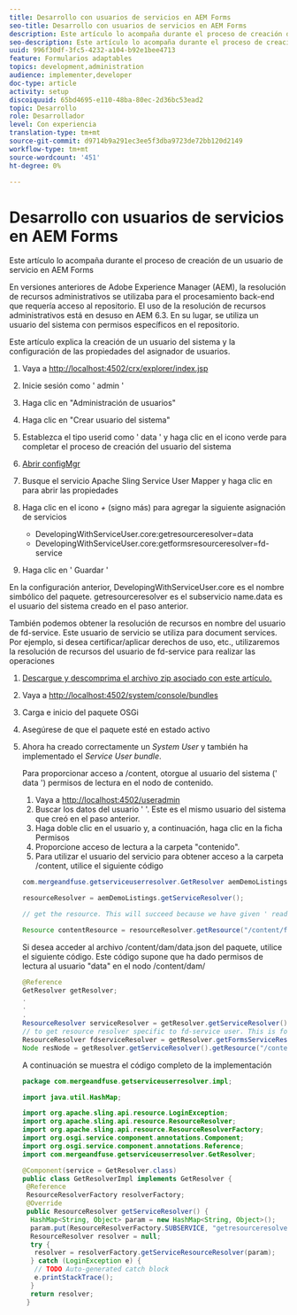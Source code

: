 ```yaml
---
title: Desarrollo con usuarios de servicios en AEM Forms
seo-title: Desarrollo con usuarios de servicios en AEM Forms
description: Este artículo lo acompaña durante el proceso de creación de un usuario de servicio en AEM Forms
seo-description: Este artículo lo acompaña durante el proceso de creación de un usuario de servicio en AEM Forms
uuid: 996f30df-3fc5-4232-a104-b92e1bee4713
feature: Formularios adaptables
topics: development,administration
audience: implementer,developer
doc-type: article
activity: setup
discoiquuid: 65bd4695-e110-48ba-80ec-2d36bc53ead2
topic: Desarrollo
role: Desarrollador
level: Con experiencia
translation-type: tm+mt
source-git-commit: d9714b9a291ec3ee5f3dba9723de72bb120d2149
workflow-type: tm+mt
source-wordcount: '451'
ht-degree: 0%

---
```



# Desarrollo con usuarios de servicios en AEM Forms

Este artículo lo acompaña durante el proceso de creación de un usuario de servicio en AEM Forms

En versiones anteriores de Adobe Experience Manager (AEM), la resolución de recursos administrativos se utilizaba para el procesamiento back-end que requería acceso al repositorio. El uso de la resolución de recursos administrativos está en desuso en AEM 6.3. En su lugar, se utiliza un usuario del sistema con permisos específicos en el repositorio.

Este artículo explica la creación de un usuario del sistema y la configuración de las propiedades del asignador de usuarios.

1. Vaya a [http://localhost:4502/crx/explorer/index.jsp](http://localhost:4502/crx/explorer/index.jsp)
1. Inicie sesión como &#39; admin &#39;
1. Haga clic en &quot;Administración de usuarios&quot;
1. Haga clic en &quot;Crear usuario del sistema&quot;
1. Establezca el tipo userid como &#39; data &#39; y haga clic en el icono verde para completar el proceso de creación del usuario del sistema
1. [Abrir configMgr](http://localhost:4502/system/console/configMgr)
1. Busque el servicio Apache Sling Service User Mapper y haga clic en para abrir las propiedades
1. Haga clic en el icono *+* (signo más) para agregar la siguiente asignación de servicios

   * DevelopingWithServiceUser.core:getresourceresolver=data
   * DevelopingWithServiceUser.core:getformsresourceresolver=fd-service

1. Haga clic en &#39; Guardar &#39;

En la configuración anterior, DevelopingWithServiceUser.core es el nombre simbólico del paquete. getresourceresolver es el subservicio name.data es el usuario del sistema creado en el paso anterior.

También podemos obtener la resolución de recursos en nombre del usuario de fd-service. Este usuario de servicio se utiliza para document services. Por ejemplo, si desea certificar/aplicar derechos de uso, etc., utilizaremos la resolución de recursos del usuario de fd-service para realizar las operaciones

1. [Descargue y descomprima el archivo zip asociado con este artículo.](assets/developingwithserviceuser.zip)
1. Vaya a [http://localhost:4502/system/console/bundles](http://localhost:4502/system/console/bundles)
1. Carga e inicio del paquete OSGi
1. Asegúrese de que el paquete esté en estado activo
1. Ahora ha creado correctamente un *System User* y también ha implementado el *Service User bundle*.

   Para proporcionar acceso a /content, otorgue al usuario del sistema (&#39; data &#39;) permisos de lectura en el nodo de contenido.

   1. Vaya a [http://localhost:4502/useradmin](http://localhost:4502/useradmin)
   1. Buscar los datos del usuario &#39; &#39;. Este es el mismo usuario del sistema que creó en el paso anterior.
   1. Haga doble clic en el usuario y, a continuación, haga clic en la ficha Permisos
   1. Proporcione acceso de lectura a la carpeta &quot;contenido&quot;.
   1. Para utilizar el usuario del servicio para obtener acceso a la carpeta /content, utilice el siguiente código

   ```java
   com.mergeandfuse.getserviceuserresolver.GetResolver aemDemoListings = sling.getService(com.mergeandfuse.getserviceuserresolver.GetResolver.class);
   
   resourceResolver = aemDemoListings.getServiceResolver();
   
   // get the resource. This will succeed because we have given ' read ' access to the content node
   
   Resource contentResource = resourceResolver.getResource("/content/forms/af/sandbox/abc.pdf");
   ```

   Si desea acceder al archivo /content/dam/data.json del paquete, utilice el siguiente código. Este código supone que ha dado permisos de lectura al usuario &quot;data&quot; en el nodo /content/dam/

   ```java
   @Reference
   GetResolver getResolver;
   .
   .
   .
   ResourceResolver serviceResolver = getResolver.getServiceResolver();
   // to get resource resolver specific to fd-service user. This is for Document Services
   ResourceResolver fdserviceResolver = getResolver.getFormsServiceResolver();
   Node resNode = getResolver.getServiceResolver().getResource("/content/dam/data.json").adaptTo(Node.class);
   ```

   A continuación se muestra el código completo de la implementación

   ```java
   package com.mergeandfuse.getserviceuserresolver.impl;
   
   import java.util.HashMap;
   
   import org.apache.sling.api.resource.LoginException;
   import org.apache.sling.api.resource.ResourceResolver;
   import org.apache.sling.api.resource.ResourceResolverFactory;
   import org.osgi.service.component.annotations.Component;
   import org.osgi.service.component.annotations.Reference;
   import com.mergeandfuse.getserviceuserresolver.GetResolver;
   
   @Component(service = GetResolver.class)
   public class GetResolverImpl implements GetResolver {
    @Reference
    ResourceResolverFactory resolverFactory;
    @Override
    public ResourceResolver getServiceResolver() {
     HashMap<String, Object> param = new HashMap<String, Object>();
     param.put(ResourceResolverFactory.SUBSERVICE, "getresourceresolver");
     ResourceResolver resolver = null;
     try {
      resolver = resolverFactory.getServiceResourceResolver(param);
     } catch (LoginException e) {
      // TODO Auto-generated catch block
      e.printStackTrace();
     }
     return resolver;
    }
   ```

